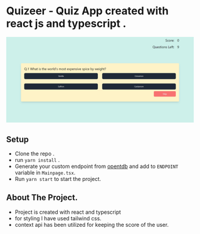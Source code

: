 # Quizeer - Quiz App created with react js and typescript .

![app.quiz](quizzer.png)

## Setup

- Clone the repo .
- run ``yarn install`` .
- Generate your custom endpoint from [opentdb](https://opentdb.com/api_config.php) and add to ``ENDPOINT`` variable in ``Mainpage.tsx``.
- Run ``yarn start`` to start the project.
  

## About The Project.
- Project is created with react and typescript
- for styling I have used tailwind css.
- context api has been utilized for keeping the score of the user.
    
